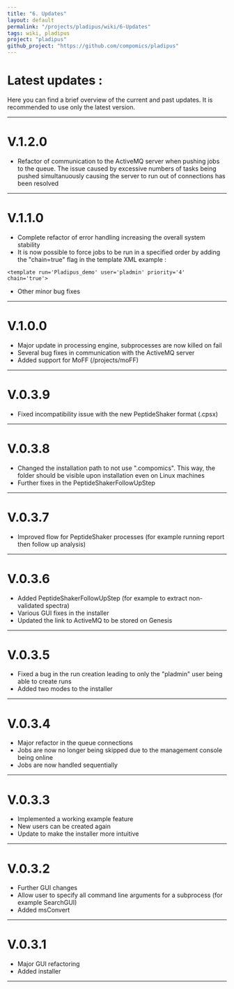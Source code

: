 ```yaml
---
title: "6. Updates"
layout: default
permalink: "/projects/pladipus/wiki/6-Updates"
tags: wiki, pladipus
project: "pladipus"
github_project: "https://github.com/compomics/pladipus"
---
```


# Latest updates : 

Here you can find a brief overview of the current and past updates. It is recommended to use only the latest version.

----

# V.1.2.0

* Refactor of communication to the ActiveMQ server when pushing jobs to the queue. The issue caused by excessive numbers of tasks being pushed simultanuously causing the server to run out of connections has been resolved

----

# V.1.1.0

* Complete refactor of error handling increasing the overall system stability
* It is now possible to force jobs to be run in a specified order by adding the "chain=true" flag in the template XML 
example : 

```
<template run='Pladipus_demo' user='pladmin' priority='4' chain='true'>
```

* Other minor bug fixes

----

# V.1.0.0

* Major update in processing engine, subprocesses are now killed on fail
* Several bug fixes in communication with the ActiveMQ server
* Added support for MoFF (/projects/moFF)

----

# V.0.3.9

* Fixed incompatibility issue with the new PeptideShaker format (.cpsx)

----

# V.0.3.8

* Changed the installation path to not use ".compomics". This way, the folder should be visible upon installation even on Linux machines
* Further fixes in the PeptideShakerFollowUpStep 

----

# V.0.3.7

* Improved flow for PeptideShaker processes (for example running report then follow up analysis)

----

# V.0.3.6

* Added PeptideShakerFollowUpStep (for example to extract non-validated spectra)
* Various GUI fixes in the installer
* Updated the link to ActiveMQ to be stored on Genesis

----

# V.0.3.5

* Fixed a bug in the run creation leading to only the "pladmin" user being able to create runs
* Added two modes to the installer 

----

# V.0.3.4

* Major refactor in the queue connections 
* Jobs are now no longer being skipped due to the management console being online
* Jobs are now handled sequentially

----

# V.0.3.3

* Implemented a working example feature 
* New users can be created again
* Update to make the installer more intuitive

----

# V.0.3.2

* Further GUI changes
* Allow user to specify all command line arguments for a subprocess (for example SearchGUI)
* Added msConvert 

----

# V.0.3.1

* Major GUI refactoring
* Added installer

----